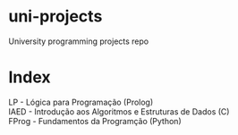 # uni-projects
University programming projects repo

# Index
LP - Lógica para Programação (Prolog) <br/>
IAED - Introdução aos Algoritmos e Estruturas de Dados (C) <br/>
FProg - Fundamentos da Programção (Python)
